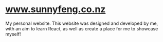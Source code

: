 # www.sunnyfeng.co.nz
My personal website. This website was designed and developed by me, with an aim to learn React, as well as create a place for me to showcase myself!
